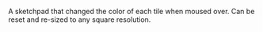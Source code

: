 A sketchpad that changed the color of each tile when moused over. Can be reset and re-sized to any square resolution.